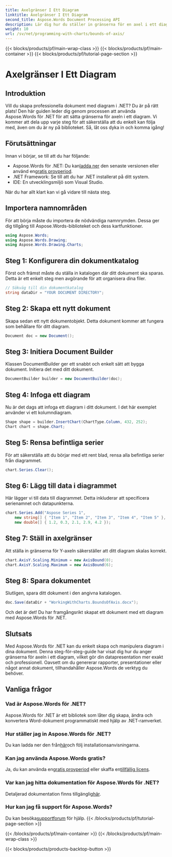 ```yaml
---
title: Axelgränser I Ett Diagram
linktitle: Axelgränser I Ett Diagram
second_title: Aspose.Words Document Processing API
description: Lär dig hur du ställer in gränserna för en axel i ett diagram med Aspose.Words för .NET som kontrollerar intervallet av värden som visas på axeln.
weight: 10
url: /sv/net/programming-with-charts/bounds-of-axis/
---
```


{{< blocks/products/pf/main-wrap-class >}}
{{< blocks/products/pf/main-container >}}
{{< blocks/products/pf/tutorial-page-section >}}

# Axelgränser I Ett Diagram

## Introduktion

Vill du skapa professionella dokument med diagram i .NET? Du är på rätt plats! Den här guiden leder dig genom processen att använda Aspose.Words för .NET för att sätta gränserna för axeln i ett diagram. Vi kommer att dela upp varje steg för att säkerställa att du enkelt kan följa med, även om du är ny på biblioteket. Så, låt oss dyka in och komma igång!

## Förutsättningar

Innan vi börjar, se till att du har följande:

-  Aspose.Words för .NET: Du kan[ladda ner](https://releases.aspose.com/words/net/) den senaste versionen eller använd en[gratis provperiod](https://releases.aspose.com/).
- .NET Framework: Se till att du har .NET installerat på ditt system.
- IDE: En utvecklingsmiljö som Visual Studio.

När du har allt klart kan vi gå vidare till nästa steg.

## Importera namnområden

För att börja måste du importera de nödvändiga namnrymden. Dessa ger dig tillgång till Aspose.Words-biblioteket och dess kartfunktioner.

```csharp
using Aspose.Words;
using Aspose.Words.Drawing;
using Aspose.Words.Drawing.Charts;
```

## Steg 1: Konfigurera din dokumentkatalog

Först och främst måste du ställa in katalogen där ditt dokument ska sparas. Detta är ett enkelt steg men avgörande för att organisera dina filer.

```csharp
// Sökväg till din dokumentkatalog
string dataDir = "YOUR DOCUMENT DIRECTORY";
```

## Steg 2: Skapa ett nytt dokument

Skapa sedan ett nytt dokumentobjekt. Detta dokument kommer att fungera som behållare för ditt diagram.

```csharp
Document doc = new Document();
```

## Steg 3: Initiera Document Builder

Klassen DocumentBuilder ger ett snabbt och enkelt sätt att bygga dokument. Initiera det med ditt dokument.

```csharp
DocumentBuilder builder = new DocumentBuilder(doc);
```

## Steg 4: Infoga ett diagram

Nu är det dags att infoga ett diagram i ditt dokument. I det här exemplet använder vi ett kolumndiagram.

```csharp
Shape shape = builder.InsertChart(ChartType.Column, 432, 252);
Chart chart = shape.Chart;
```

## Steg 5: Rensa befintliga serier

För att säkerställa att du börjar med ett rent blad, rensa alla befintliga serier från diagrammet.

```csharp
chart.Series.Clear();
```

## Steg 6: Lägg till data i diagrammet

Här lägger vi till data till diagrammet. Detta inkluderar att specificera serienamnet och datapunkterna.

```csharp
chart.Series.Add("Aspose Series 1",
    new string[] { "Item 1", "Item 2", "Item 3", "Item 4", "Item 5" },
    new double[] { 1.2, 0.3, 2.1, 2.9, 4.2 });
```

## Steg 7: Ställ in axelgränser

Att ställa in gränserna för Y-axeln säkerställer att ditt diagram skalas korrekt.

```csharp
chart.AxisY.Scaling.Minimum = new AxisBound(0);
chart.AxisY.Scaling.Maximum = new AxisBound(6);
```

## Steg 8: Spara dokumentet

Slutligen, spara ditt dokument i den angivna katalogen.

```csharp
doc.Save(dataDir + "WorkingWithCharts.BoundsOfAxis.docx");
```

Och det är det! Du har framgångsrikt skapat ett dokument med ett diagram med Aspose.Words för .NET. 

## Slutsats

Med Aspose.Words för .NET kan du enkelt skapa och manipulera diagram i dina dokument. Denna steg-för-steg-guide har visat dig hur du anger gränserna för axeln i ett diagram, vilket gör din datapresentation mer exakt och professionell. Oavsett om du genererar rapporter, presentationer eller något annat dokument, tillhandahåller Aspose.Words de verktyg du behöver.

## Vanliga frågor

### Vad är Aspose.Words för .NET?
Aspose.Words för .NET är ett bibliotek som låter dig skapa, ändra och konvertera Word-dokument programmatiskt med hjälp av .NET-ramverket.

### Hur ställer jag in Aspose.Words för .NET?
 Du kan ladda ner den från[här](https://releases.aspose.com/words/net/)och följ installationsanvisningarna.

### Kan jag använda Aspose.Words gratis?
 Ja, du kan använda en[gratis provperiod](https://releases.aspose.com/) eller skaffa en[tillfällig licens](https://purchase.aspose.com/temporary-license/).

### Var kan jag hitta dokumentation för Aspose.Words för .NET?
 Detaljerad dokumentation finns tillgänglig[här](https://reference.aspose.com/words/net/).

### Hur kan jag få support för Aspose.Words?
 Du kan besöka[supportforum](https://forum.aspose.com/c/words/8) för hjälp.
{{< /blocks/products/pf/tutorial-page-section >}}

{{< /blocks/products/pf/main-container >}}
{{< /blocks/products/pf/main-wrap-class >}}

{{< blocks/products/products-backtop-button >}}
